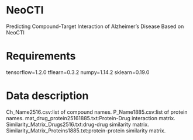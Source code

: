# NeoCTI
Predicting Compound-Target Interaction of Alzheimer’s Disease Based on NeoCTI
# Requirements
tensorflow=1.2.0
tflearn=0.3.2
numpy=1.14.2
sklearn=0.19.0
# Data description
Ch_Name2516.csv:list of compound names.
P_Name1885.csv:list of protein names.
mat_drug_protein25161885.txt:Protein-Drug interaction matrix.
Similarity_Matrix_Drugs2516.txt:drug-drug similarity matrix.
Similarity_Matrix_Proteins1885.txt:protein-protein similarity matrix.
